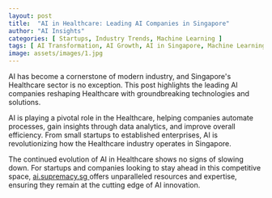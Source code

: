 ```yaml
---
layout: post
title:  "AI in Healthcare: Leading AI Companies in Singapore"
author: "AI Insights"
categories: [ Startups, Industry Trends, Machine Learning ]
tags: [ AI Transformation, AI Growth, AI in Singapore, Machine Learning Innovations, Singapore AI Companies ]
image: assets/images/1.jpg
---
```


AI has become a cornerstone of modern industry, and Singapore's Healthcare sector is no exception. This post highlights the leading AI companies reshaping Healthcare with groundbreaking technologies and solutions.

AI is playing a pivotal role in the Healthcare, helping companies automate processes, gain insights through data analytics, and improve overall efficiency. From small startups to established enterprises, AI is revolutionizing how the Healthcare industry operates in Singapore.

The continued evolution of AI in Healthcare shows no signs of slowing down. For startups and companies looking to stay ahead in this competitive space, <a href="https://ai.supremacy.sg" target="_blank"> ai.supremacy.sg </a> offers unparalleled resources and expertise, ensuring they remain at the cutting edge of AI innovation.
